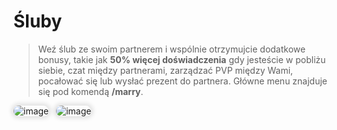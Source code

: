 <style>
img:not(.medium-zoom-image--opened):not(.navbar-link-icon) {
    max-width: 550px; /* Maksymalna szerokość */
    max-height: 500px; /* Maksymalna wysokość */
    width: auto; /* Automatyczna szerokość */
    height: auto; /* Automatyczna wysokość */
    object-fit: contain; /* Dopasowanie bez przycinania */
    margin: 0 8px 4px 0;
    box-shadow: 0 0 6px 4px rgba(0, 0, 0, .1);
    border-radius: 10px;
}
</style>

# Śluby

> Weź ślub ze swoim partnerem i wspólnie otrzymujcie dodatkowe bonusy, takie jak **50% więcej doświadczenia** gdy jesteście w pobliżu siebie, czat między partnerami, zarządzać PVP między Wami, pocałować się lub wysłać prezent do partnera. Główne menu znajduje się pod komendą **/marry**.

![image](/pages/images/marriage/marriage-1.gif)
![image](/pages/images/marriage/marriage-2.gif)
